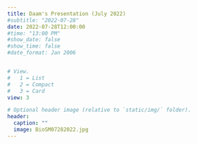 ```yaml
---
title: Daam's Presentation (July 2022)
#subtitle: "2022-07-28"
date: 2022-07-28T12:00:00
#time: "13:00 PM"
#show_date: false
#show_time: false
#date_format: Jan 2006


# View.
#   1 = List
#   2 = Compact
#   3 = Card
view: 3

# Optional header image (relative to `static/img/` folder).
header:
  caption: ""
  image: BioSM07282022.jpg
---
```


